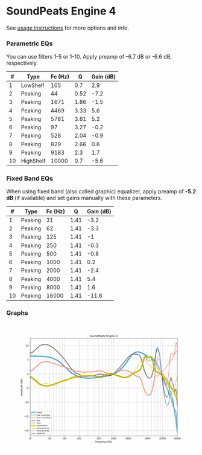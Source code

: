 # SoundPeats Engine 4
See [usage instructions](https://github.com/jaakkopasanen/AutoEq#usage) for more options and info.

### Parametric EQs
You can use filters 1-5 or 1-10. Apply preamp of -6.7 dB or -6.6 dB, respectively.

|   # | Type      |   Fc (Hz) |    Q |   Gain (dB) |
|-----|-----------|-----------|------|-------------|
|   1 | LowShelf  |       105 | 0.7  |         2.9 |
|   2 | Peaking   |        44 | 0.52 |        -7.2 |
|   3 | Peaking   |      1671 | 1.86 |        -1.5 |
|   4 | Peaking   |      4469 | 3.33 |         5.6 |
|   5 | Peaking   |      5781 | 3.61 |         5.2 |
|   6 | Peaking   |        97 | 3.27 |        -0.2 |
|   7 | Peaking   |       528 | 2.04 |        -0.9 |
|   8 | Peaking   |       829 | 2.66 |         0.6 |
|   9 | Peaking   |      9183 | 2.3  |         1.7 |
|  10 | HighShelf |     10000 | 0.7  |        -5.6 |

### Fixed Band EQs
When using fixed band (also called graphic) equalizer, apply preamp of **-5.2 dB** (if available) and set gains manually with these parameters.

|   # | Type    |   Fc (Hz) |    Q |   Gain (dB) |
|-----|---------|-----------|------|-------------|
|   1 | Peaking |        31 | 1.41 |        -3.2 |
|   2 | Peaking |        62 | 1.41 |        -3.3 |
|   3 | Peaking |       125 | 1.41 |        -1   |
|   4 | Peaking |       250 | 1.41 |        -0.3 |
|   5 | Peaking |       500 | 1.41 |        -0.8 |
|   6 | Peaking |      1000 | 1.41 |         0.2 |
|   7 | Peaking |      2000 | 1.41 |        -2.4 |
|   8 | Peaking |      4000 | 1.41 |         5.4 |
|   9 | Peaking |      8000 | 1.41 |         1.6 |
|  10 | Peaking |     16000 | 1.41 |       -11.8 |

### Graphs
![](./SoundPeats%20Engine%204.png)

